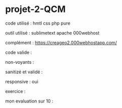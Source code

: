 # projet-2-QCM

code utilisé : hmtl css php pure

outil utilisé : sublimetext apache 000webhost

complément : https://creageo2.000webhostapp.com/

code valide : 

non-voyants : 

sanitizé et validé : 

responsive : oui

exercice : 

mon evaluation sur 10 : 
